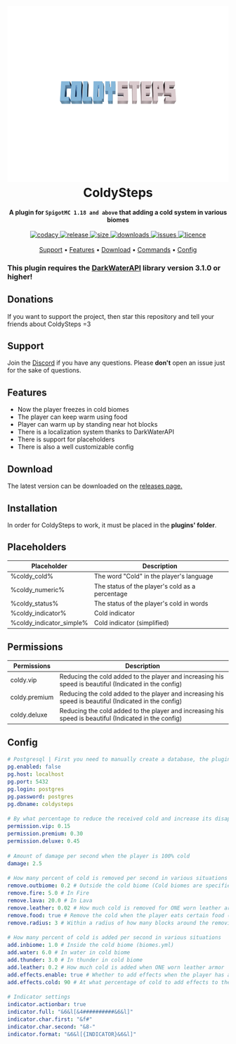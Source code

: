 <h1 align="center">
  <img width=800 height=400 src="https://raw.githubusercontent.com/NubilumDev/ColdySteps/master/.github/coldysteps.png"  alt=""/>
  <br>ColdySteps<br>
</h1>

<p align="center">
  <b>A plugin for <code>SpigotMC 1.18 and above</code> that adding a cold system in various biomes</b><br><br>

  <a href="https://app.codacy.com/gh/NubilumDev/ColdySteps/dashboard">
    <img src="https://app.codacy.com/project/badge/Grade/04669f7c982b4ec8ba4783493dfb1ca9" alt="codacy"/>
  </a>

  <a href="https://github.com/NubilumDev/ColdySteps/releases">
    <img src="https://img.shields.io/github/v/release/NubilumDev/ColdySteps?include_prereleases&style=flat-square" alt="release">
  </a>
  <a href="https://github.com/NubilumDev/ColdySteps">
    <img src="https://img.shields.io/github/repo-size/NubilumDev/ColdySteps?style=flat-square" alt="size"> 
  </a>
  <a href="https://github.com/NubilumDev/ColdySteps/releases">
    <img src="https://img.shields.io/github/downloads/NubilumDev/ColdySteps/total?style=flat-square" alt="downloads"> 
  </a>
  <a href="https://github.com/NubilumDev/ColdySteps/issues">
    <img src="https://img.shields.io/github/issues/NubilumDev/ColdySteps?style=flat-square" alt="issues"> 
  </a>
  <a href="https://github.com/NubilumDev/ColdySteps/blob/master/LICENSE">
    <img src="https://img.shields.io/github/license/NubilumDev/ColdySteps?style=flat-square" alt="licence"> 
  </a><br><br>
  <a href="#support">Support</a> •
  <a href="#features">Features</a> •
  <a href="#download">Download</a> •
  <a href="#commands">Commands</a> •
  <a href="#config">Config</a>
</p>

### This plugin requires the [DarkWaterAPI](https://github.com/kiinse/DarkWaterAPI/releases) library version 3.1.0 or higher!

## Donations

If you want to support the project, then
star this repository and tell your friends about ColdySteps =3

## Support

Join the [Discord](https://discord.gg/ec7y5NY82b) if you have any questions.
Please **don't** open an issue just for the sake of questions.

## Features

- Now the player freezes in cold biomes
- The player can keep warm using food
- Player can warm up by standing near hot blocks
- There is a localization system thanks to DarkWaterAPI
- There is support for placeholders
- There is also a well customizable config

## Download

The latest version can be downloaded on the <a href="https://github.com/NubilumDev/ColdySteps/releases">releases
page.</a><br>

## Installation

In order for ColdySteps to work, it must be placed in the **plugins' folder**.

## Placeholders

| Placeholder               | Description                                     |
|---------------------------|-------------------------------------------------|
| %coldy_cold%              | The word "Cold" in the player's language        |
| %coldy_numeric%           | The status of the player's cold as a percentage |
| %coldy_status%            | The status of the player's cold in words        |
| %coldy_indicator%         | Cold indicator                                  |
| %coldy_indicator_simple%  | Cold indicator (simplified)                     |

## Permissions

| Permissions   | Description                                                                                            |
|---------------|--------------------------------------------------------------------------------------------------------|
| coldy.vip     | Reducing the cold added to the player and increasing his speed is beautiful (Indicated in the config)  |
| coldy.premium | Reducing the cold added to the player and increasing his speed is beautiful (Indicated in the config)  |
| coldy.deluxe  | Reducing the cold added to the player and increasing his speed is beautiful (Indicated in the config)  |

## Config

```yaml
# Postgresql | First you need to manually create a database, the plugin will create the tables itself.
pg.enabled: false
pg.host: localhost
pg.port: 5432
pg.login: postgres
pg.password: postgres
pg.dbname: coldysteps

# By what percentage to reduce the received cold and increase its disappearance for certain rights
permission.vip: 0.15
permission.premium: 0.30
permission.deluxe: 0.45

# Amount of damage per second when the player is 100% cold
damage: 2.5

# How many percent of cold is removed per second in various situations
remove.outbiome: 0.2 # Outside the cold biome (Cold biomes are specified in the biomes.yml file)
remove.fire: 5.0 # In Fire
remove.lava: 20.0 # In Lava
remove.leather: 0.02 # How much cold is removed for ONE worn leather armor
remove.food: true # Remove the cold when the player eats certain food (Specified in the food.yml file)
remove.radius: 3 # Within a radius of how many blocks around the removing block (in the blocks.yml file) the cold is removed

# How many percent of cold is added per second in various situations
add.inbiome: 1.0 # Inside the cold biome (biomes.yml)
add.water: 6.0 # In water in cold biome
add.thunder: 3.0 # In thunder in cold biome
add.leather: 0.2 # How much cold is added when ONE worn leather armor
add.effects.enable: true # Whether to add effects when the player has a certain percentage of cold (They are specified in the effects.yml file)
add.effects.cold: 90 # At what percentage of cold to add effects to the player

# Indicator settings
indicator.actionbar: true
indicator.full: "&6&l[&4##########&6&l]"
indicator.char.first: "&f#"
indicator.char.second: "&8-"
indicator.format: "&6&l[{INDICATOR}&6&l]"
```
